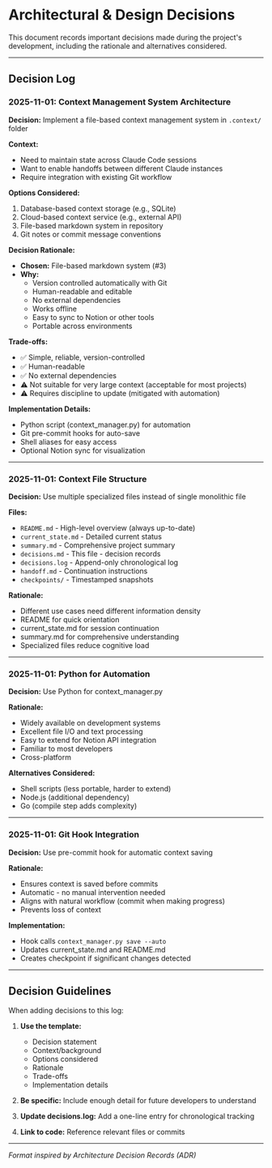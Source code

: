# Architectural & Design Decisions

This document records important decisions made during the project's development, including the rationale and alternatives considered.

---

## Decision Log

### 2025-11-01: Context Management System Architecture

**Decision:** Implement a file-based context management system in `.context/` folder

**Context:**
- Need to maintain state across Claude Code sessions
- Want to enable handoffs between different Claude instances
- Require integration with existing Git workflow

**Options Considered:**
1. Database-based context storage (e.g., SQLite)
2. Cloud-based context service (e.g., external API)
3. File-based markdown system in repository
4. Git notes or commit message conventions

**Decision Rationale:**
- **Chosen:** File-based markdown system (#3)
- **Why:**
  - Version controlled automatically with Git
  - Human-readable and editable
  - No external dependencies
  - Works offline
  - Easy to sync to Notion or other tools
  - Portable across environments

**Trade-offs:**
- ✅ Simple, reliable, version-controlled
- ✅ Human-readable
- ✅ No external dependencies
- ⚠️ Not suitable for very large context (acceptable for most projects)
- ⚠️ Requires discipline to update (mitigated with automation)

**Implementation Details:**
- Python script (context_manager.py) for automation
- Git pre-commit hooks for auto-save
- Shell aliases for easy access
- Optional Notion sync for visualization

---

### 2025-11-01: Context File Structure

**Decision:** Use multiple specialized files instead of single monolithic file

**Files:**
- `README.md` - High-level overview (always up-to-date)
- `current_state.md` - Detailed current status
- `summary.md` - Comprehensive project summary
- `decisions.md` - This file - decision records
- `decisions.log` - Append-only chronological log
- `handoff.md` - Continuation instructions
- `checkpoints/` - Timestamped snapshots

**Rationale:**
- Different use cases need different information density
- README for quick orientation
- current_state.md for session continuation
- summary.md for comprehensive understanding
- Specialized files reduce cognitive load

---

### 2025-11-01: Python for Automation

**Decision:** Use Python for context_manager.py

**Rationale:**
- Widely available on development systems
- Excellent file I/O and text processing
- Easy to extend for Notion API integration
- Familiar to most developers
- Cross-platform

**Alternatives Considered:**
- Shell scripts (less portable, harder to extend)
- Node.js (additional dependency)
- Go (compile step adds complexity)

---

### 2025-11-01: Git Hook Integration

**Decision:** Use pre-commit hook for automatic context saving

**Rationale:**
- Ensures context is saved before commits
- Automatic - no manual intervention needed
- Aligns with natural workflow (commit when making progress)
- Prevents loss of context

**Implementation:**
- Hook calls `context_manager.py save --auto`
- Updates current_state.md and README.md
- Creates checkpoint if significant changes detected

---

## Decision Guidelines

When adding decisions to this log:

1. **Use the template:**
   - Decision statement
   - Context/background
   - Options considered
   - Rationale
   - Trade-offs
   - Implementation details

2. **Be specific:** Include enough detail for future developers to understand

3. **Update decisions.log:** Add a one-line entry for chronological tracking

4. **Link to code:** Reference relevant files or commits

---

*Format inspired by Architecture Decision Records (ADR)*
